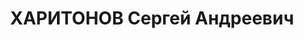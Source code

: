 ---
title: ХАРИТОНОВ Сергей Андреевич
description: 'Род. в 1907, Свердловская обл., русский, обр.: высшее, б/п. Трест "Башнефть",
  начальник геофизического цеха

  Арестован 28.10.1937. Обв. по ст. 58-6, 58-7, 58-8, 58-11. Приговор: ВМН. Расстрелян
  25.12.1937.

  Реабилитирован 13.07.1957'
---